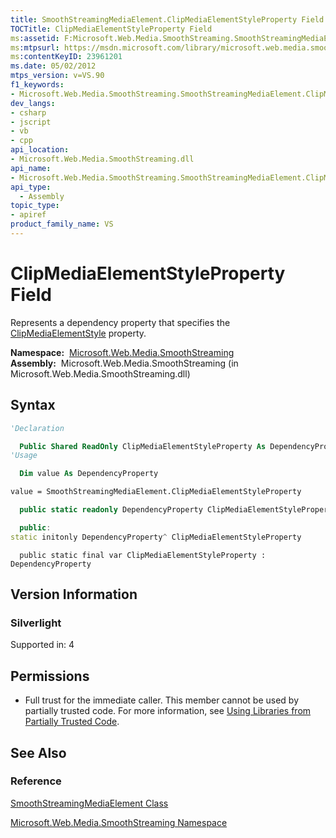 ```yaml
---
title: SmoothStreamingMediaElement.ClipMediaElementStyleProperty Field (Microsoft.Web.Media.SmoothStreaming)
TOCTitle: ClipMediaElementStyleProperty Field
ms:assetid: F:Microsoft.Web.Media.SmoothStreaming.SmoothStreamingMediaElement.ClipMediaElementStyleProperty
ms:mtpsurl: https://msdn.microsoft.com/library/microsoft.web.media.smoothstreaming.smoothstreamingmediaelement.clipmediaelementstyleproperty(v=VS.90)
ms:contentKeyID: 23961201
ms.date: 05/02/2012
mtps_version: v=VS.90
f1_keywords:
- Microsoft.Web.Media.SmoothStreaming.SmoothStreamingMediaElement.ClipMediaElementStyleProperty
dev_langs:
- csharp
- jscript
- vb
- cpp
api_location:
- Microsoft.Web.Media.SmoothStreaming.dll
api_name:
- Microsoft.Web.Media.SmoothStreaming.SmoothStreamingMediaElement.ClipMediaElementStyleProperty
api_type:
  - Assembly
topic_type:
- apiref
product_family_name: VS
---
```


# ClipMediaElementStyleProperty Field

Represents a dependency property that specifies the [ClipMediaElementStyle](smoothstreamingmediaelement-clipmediaelementstyle-property-microsoft-web-media-smoothstreaming_1.md) property.

**Namespace:**  [Microsoft.Web.Media.SmoothStreaming](microsoft-web-media-smoothstreaming-namespace_1.md)  
**Assembly:**  Microsoft.Web.Media.SmoothStreaming (in Microsoft.Web.Media.SmoothStreaming.dll)

## Syntax

```vb
'Declaration

  Public Shared ReadOnly ClipMediaElementStyleProperty As DependencyProperty
'Usage

  Dim value As DependencyProperty

value = SmoothStreamingMediaElement.ClipMediaElementStyleProperty
```

```csharp
  public static readonly DependencyProperty ClipMediaElementStyleProperty
```

```cpp
  public:
static initonly DependencyProperty^ ClipMediaElementStyleProperty
```

```jscript
  public static final var ClipMediaElementStyleProperty : DependencyProperty
```

## Version Information

### Silverlight

Supported in: 4  

## Permissions

  - Full trust for the immediate caller. This member cannot be used by partially trusted code. For more information, see [Using Libraries from Partially Trusted Code](https://msdn.microsoft.com/library/8skskf63).

## See Also

### Reference

[SmoothStreamingMediaElement Class](smoothstreamingmediaelement-class-microsoft-web-media-smoothstreaming_1.md)

[Microsoft.Web.Media.SmoothStreaming Namespace](microsoft-web-media-smoothstreaming-namespace_1.md)
